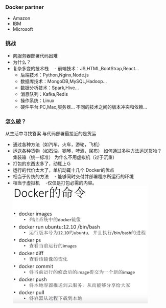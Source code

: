 ### Docker partner
- Amazon
- IBM
- Microsoft

### 挑战　
- 向服务器部署代码困难　
- 为什么？
- 复杂多变的技术栈
　- 前端技术：JS,HTML,BootStrap,React...
  - 后端技术：Python,Nginx,Node.js
  - 数据库技术：MongoDB,MySQL,Hadoop...
  - 数据分析技术：Spark,Hive...
  - 消息队列：Kafka,Redis
  - 操作系统：Linux
  - 硬件平台:PC,Mac,服务器...
不同的技术之间的版本冲突和依赖...
### 怎么破？

从生活中寻找答案
与代码部署最接近的是货运
- 通过各种方法（如汽车，火车，游轮，飞机）
- 运送各种货物（如石油，钢琴，啤酒，尿布）
如何通过多种方法运送货物？
集装箱（统一标准）
为什么不用虚拟机（过于沉重）
- 打包的东西太多了，动辄上Ｇ
- 运行的代价太大了，单机动辄十几个
Docker的优点
- 相当于传统的方法
　- 能够同时交付并部署程序所运行的环境
- 相当于虚拟机
　-仅仅是打包必需的内容。
![](./images/DockerCommand.png)

